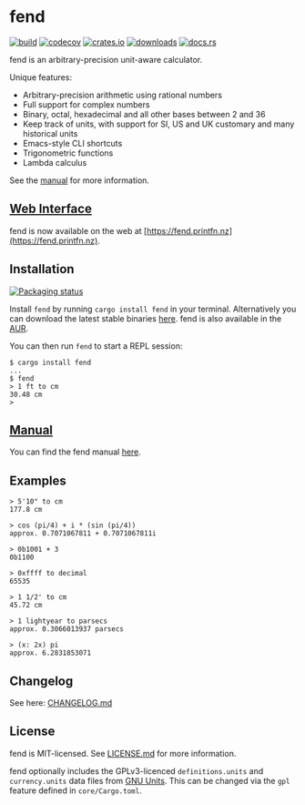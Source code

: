 # fend

[![build](https://github.com/printfn/fend-rs/workflows/build/badge.svg)](https://github.com/printfn/fend-rs)
[![codecov](https://codecov.io/gh/printfn/fend-rs/branch/main/graph/badge.svg)](https://codecov.io/gh/printfn/fend-rs)
[![crates.io](https://img.shields.io/crates/v/fend)](https://crates.io/crates/fend)
[![downloads](https://img.shields.io/crates/d/fend)](https://crates.io/crates/fend)
[![docs.rs](https://docs.rs/fend-core/badge.svg)](https://docs.rs/fend-core)

fend is an arbitrary-precision unit-aware calculator.

Unique features:

* Arbitrary-precision arithmetic using rational numbers
* Full support for complex numbers
* Binary, octal, hexadecimal and all other bases between 2 and 36
* Keep track of units, with support for SI, US and UK customary and many historical units
* Emacs-style CLI shortcuts
* Trigonometric functions
* Lambda calculus

See the [manual](https://github.com/printfn/fend-rs/wiki) for more information.

## [Web Interface](https://fend.printfn.nz)

fend is now available on the web at [https://fend.printfn.nz](https://fend.printfn.nz).

## Installation

<a href="https://repology.org/project/fend/versions">
    <img src="https://repology.org/badge/vertical-allrepos/fend.svg" alt="Packaging status">
</a>

Install `fend` by running `cargo install fend` in your terminal. Alternatively you can download the latest stable binaries [here](https://github.com/printfn/fend-rs/releases/latest). fend is also available in the [AUR](https://aur.archlinux.org/packages/fend/).

You can then run `fend` to start a REPL session:

```
$ cargo install fend
...
$ fend
> 1 ft to cm
30.48 cm
>
```

## [Manual](https://github.com/printfn/fend-rs/wiki)

You can find the fend manual [here](https://github.com/printfn/fend-rs/wiki).

## Examples

```
> 5'10" to cm
177.8 cm
```

```
> cos (pi/4) + i * (sin (pi/4))
approx. 0.7071067811 + 0.7071067811i
```

```
> 0b1001 + 3
0b1100
```

```
> 0xffff to decimal
65535
```

```
> 1 1/2' to cm
45.72 cm
```

```
> 1 lightyear to parsecs
approx. 0.3066013937 parsecs
```

```
> (x: 2x) pi
approx. 6.2831853071
```

## Changelog

See here: [CHANGELOG.md](CHANGELOG.md)

## License

fend is MIT-licensed. See [LICENSE.md](LICENSE.md) for more information.

fend optionally includes the GPLv3-licenced `definitions.units` and
`currency.units` data files from [GNU Units](https://www.gnu.org/software/units/).
This can be changed via the `gpl` feature defined in `core/Cargo.toml`.
